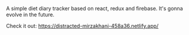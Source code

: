 A simple diet diary tracker based on react, redux and firebase. It's gonna evolve in the future. 

Check it out: https://distracted-mirzakhani-458a36.netlify.app/
